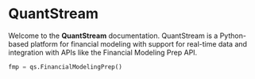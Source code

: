 # QuantStream

Welcome to the **QuantStream** documentation. QuantStream is a Python-based platform for financial modeling with support for real-time data and integration with APIs like the Financial Modeling Prep API.

```python
fmp = qs.FinancialModelingPrep()
```
